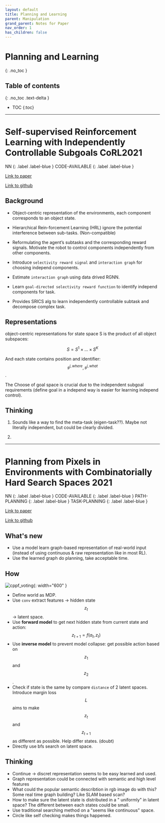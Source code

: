 ```yaml
---
layout: default
title: Planning and Learning
parent: Manipulation
grand_parent: Notes for Paper
nav_order: 1
has_children: false
---
```

<script
  src="https://cdn.mathjax.org/mathjax/latest/MathJax.js?config=TeX-AMS-MML_HTMLorMML"
  type="text/javascript">
</script>
# Planning and Learning
{: .no_toc }

## Table of contents
{: .no_toc .text-delta }

- TOC
{:toc}

---

# Self-supervised Reinforcement Learning with Independently Controllable Subgoals **CoRL2021**
<div markdown="1">
NN
{: .label .label-blue }  
CODE-AVAILABLE
{: .label .label-blue }
</div>

[Link to paper](https://arxiv.org/pdf/2109.04150.pdf)

[Link to github]()

## Background
* Object-centric representation of the environments, each component corresponds to an object state.
* Hierarchical Rein-forcement Learning (HRL) ignore the potential interference between sub-tasks. (Non-compatible)
* Reformulating the agent’s subtasks and the corresponding reward signals. Motivate the robot to control components independently from other components.

* Introduce `selectivity reward signal` and `interaction graph` for choosing independ components.
* Estimate `interaction graph` using data drived RGNN.
* Learn `goal-directed selectivity reward function` to identify independ components for task.
* Provides SRICS alg to learn independently controllable subtask and decompose complex task.

## Representations
object-centric representations for state space S is the product of all object subspaces:

$$S=S^{1}×...×S^{K}$$

And each state contains position and identifier: $$s^{j, where}, s^{j, what}$$.

The Choose of goal space is crucial due to the independent subgoal requirements (define goal in a independ way is easier for learning independ control).




## Thinking
1. Sounds like a way to find the meta-task (eigen-task??). Maybe not literally independent, but could be clearly divided.

2. 

---

# Planning from Pixels in Environments with Combinatorially Hard Search Spaces **2021**
<div markdown="1">
NN
{: .label .label-blue }  
CODE-AVAILABLE
{: .label .label-blue }
PATH-PLANNING
{: .label .label-blue }  
TASK-PLANNING
{: .label .label-blue } 
</div>

[Link to paper](https://arxiv.org/pdf/2110.06149.pdf)

[Link to github](https://github.com/martius-lab/PPGS)

## What's new
* Use a model learn graph-based representation of real-world input (instead of using continuous & raw representation like in most RL).
* Use the learned graph do planning, take acceptable time.

## How
![cppf_voting](/blog/assets/PPGS_model.png){: width="600" }
* Define world as MDP.
* Use `conv` extract features -> hidden state $$z_t$$ -> latent space.
* Use **forward model** to get next hidden state from current state and action: $$z_{t+1}=f(a_t, z_t)$$ 
* Use **inverse model** to prevent model collapse: get possible action based on $$z_1$$ and $$z_2$$.
* Check if state is the same by compare `distance` of 2 latent spaces. Introduce margin loss $$L$$ aims to make $$z_t$$ and $$z_{t+1}$$ as different as possible. Help differ states. (doubt)
* Directly use bfs search on latent space.

## Thinking
* Continue -> discret representation seems to be easy learned and used.
* Graph representation could be connected with semantic and high level features
* What could the popular semantic describtion in rgb image do with this? Some real time graph building? Like SLAM based scan?
* How to make sure the latent state is distributed in a " uniformly" in latent space? The different between each states could be small. 
* Use traditional searching method on a "seems like continuous" space. 
* Circle like self checking makes things happened.
